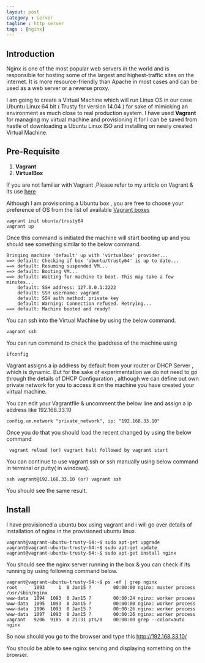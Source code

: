 ```yaml
---
layout: post
category : server
tagline : http server
tags : [nginx]
---
```



## Introduction ##

Nginx is one of the most popular web servers in the world and is responsible for hosting some of the largest and highest-traffic sites on the internet. It is more resource-friendly than Apache in most cases and can be used as a web server or a reverse proxy.

I am going to create a Virtual Machine which will run Linux OS in our case Ubuntu Linux 64 bit ( Trusty for version 14.04 ) for sake of mimicking an environment as much close to real production system. I have used __Vagrant__ for managing my virtual machine and provisioning it for I can be saved from hastle of downloading a Ubuntu Linux ISO and installing on newly created Virtual Machine. 

## Pre-Requisite ##
1. __Vagrant__
2. __VirtualBox__

If you are not familiar with Vagrant ,Please refer to my article on Vagrant & its use [here](http://karpra.github.io/devops/2014/09/19/introduction%20to%20vagrant/)

Although I am provisioning a Ubuntu box , you are free to choose your preference of OS from the list of available
[Vagrant boxes](http://www.vagrantbox.es/)

    vagrant init ubuntu/trusty64
    vagrant up
    
Once this command is initiated the machine will start booting up and you should see something similar to the below command.

    Bringing machine 'default' up with 'virtualbox' provider...
    ==> default: Checking if box 'ubuntu/trusty64' is up to date...
    ==> default: Resuming suspended VM...
    ==> default: Booting VM...
    ==> default: Waiting for machine to boot. This may take a few minutes...
        default: SSH address: 127.0.0.1:2222
        default: SSH username: vagrant
        default: SSH auth method: private key
        default: Warning: Connection refused. Retrying...
    ==> default: Machine booted and ready!

You can ssh into the Virtual Machine by using the below command.
		
	vagrant ssh

You can run command to check the ipaddress of the machine using
		
	ifconfig

Vagrant assigns a ip address by default from your router or DHCP Server , which is dynamic.
But for the sake of experimentation we do not need to go through the details of DHCP Configuration , although
we can define out own private network for you to access it on the machine you have created your virtual machine.
    
You can edit your Vagrantfile & uncomment the below line and assign a ip address like 192.168.33.10

    config.vm.network "private_network", ip: "192.168.33.10"
 
 Once you do that you should load the recent changed by using the below command
 
	 vagrant reload (or) vagrant halt followed by vagrant start

You can continue to use vagrant ssh or ssh manually using below command in terminal or putty( in windows).
    
	ssh vagrant@192.168.33.10 (or) vagrant ssh

You should see the same result.
    
##  Install ##

I have provisioned a ubuntu box using vagrant and i will go over details of installation of nginx in the provisioned ubuntu linux.

    vagrant@vagrant-ubuntu-trusty-64:~$ sudo apt-get upgrade
    vagrant@vagrant-ubuntu-trusty-64:~$ sudo apt-get update
    vagrant@vagrant-ubuntu-trusty-64:~$ sudo apt-get install nginx
    
You should see the nginx server running in the box & you can check if its running by using following command below.

    vagrant@vagrant-ubuntu-trusty-64:~$ ps -ef | grep nginx
    root      1093     1  0 Jan15 ?        00:00:00 nginx: master process /usr/sbin/nginx
    www-data  1094  1093  0 Jan15 ?        00:00:24 nginx: worker process
    www-data  1095  1093  0 Jan15 ?        00:00:00 nginx: worker process
    www-data  1096  1093  0 Jan15 ?        00:00:26 nginx: worker process
    www-data  1097  1093  0 Jan15 ?        00:00:26 nginx: worker process
    vagrant   9206  9185  0 21:31 pts/0    00:00:00 grep --color=auto nginx

So now should you go to the browser and type this http://192.168.33.10/

You should be able to see nginx serving and displaying something on the browser.
